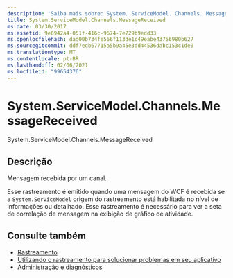 ```yaml
---
description: 'Saiba mais sobre: System. ServiceModel. Channels. MessageReceived'
title: System.ServiceModel.Channels.MessageReceived
ms.date: 03/30/2017
ms.assetid: 9e6942a4-051f-416c-9674-7e729b9edd33
ms.openlocfilehash: dad00b734fe566f113de1c49eabe43756980b627
ms.sourcegitcommit: ddf7edb67715a5b9a45e3dd44536dabc153c1de0
ms.translationtype: MT
ms.contentlocale: pt-BR
ms.lasthandoff: 02/06/2021
ms.locfileid: "99654376"
---
```

# <a name="systemservicemodelchannelsmessagereceived"></a>System.ServiceModel.Channels.MessageReceived

System.ServiceModel.Channels.MessageReceived  
  
## <a name="description"></a>Descrição  

 Mensagem recebida por um canal.  
  
 Esse rastreamento é emitido quando uma mensagem do WCF é recebida se a `System.ServiceModel` origem do rastreamento está habilitada no nível de informações ou detalhado. Esse rastreamento é necessário para ver a seta de correlação de mensagem na exibição de gráfico de atividade.  
  
## <a name="see-also"></a>Consulte também

- [Rastreamento](index.md)
- [Utilizando o rastreamento para solucionar problemas em seu aplicativo](using-tracing-to-troubleshoot-your-application.md)
- [Administração e diagnósticos](../index.md)
